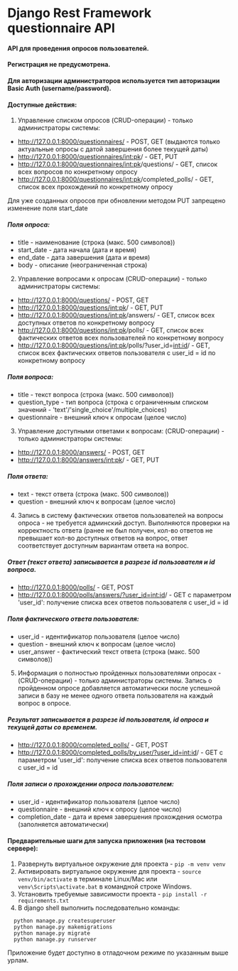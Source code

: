 # Django Rest Framework questionnaire API

#### API для проведения опросов пользователей.
#### Регистрация не предусмотрена.
#### Для авторизации администраторов используется тип авторизации Basic Auth (username/password).
#### Доступные действия:

1. Управление списком опросов (CRUD-операции) - только администраторы системы:
  - http://127.0.0.1:8000/questionnaires/ - POST, GET (выдаются только актуальные опросы с датой завершения более текущей даты) 
  - http://127.0.0.1:8000/questionnaires/<int:pk>/ - GET, PUT
  - http://127.0.0.1:8000/questionnaires/<int:pk>/questions/ - GET, список всех вопросов по конкретному опросу
  - http://127.0.0.1:8000/questionnaires/<int:pk>/completed_polls/ - GET, список всех прохождений по конкретному опросу 

  Для уже созданных опросов при обновлении методом PUT запрещено изменение поля start_date 
  ##### Поля опроса:
  - title - наименование (строка (макс. 500 символов))
  - start_date - дата начала (дата и время)
  - end_date - дата завершения (дата и время)
  - body - описание (неограниченная строка)


2. Управление вопросами к опросам (CRUD-операции) - только администраторы системы:
  - http://127.0.0.1:8000/questions/ - POST, GET
  - http://127.0.0.1:8000/questions/<int:pk>/ - GET, PUT 
  - http://127.0.0.1:8000/questions/<int:pk>/answers/ - GET, список всех доступных ответов по конкретному вопросу<br> 
  - http://127.0.0.1:8000/questions/<int:pk>/polls/ - GET, список всех фактических ответов всех пользователей по конкретному вопросу
  - http://127.0.0.1:8000/questions/<int:pk>/polls/?user_id=<int:id>/ - GET, список всех фактических ответов пользователя с user_id = id по конкретному вопросу  
  
  ##### Поля вопроса:
  - title - текст вопроса (строка (макс. 500 символов))
  - question_type - тип вопроса (строка с ограниченным списком значений - 'text'/'single_choice'/multiple_choices)
  - questionnaire - внешний ключ к опросам (целое число)


3. Управление доступными ответами к вопросам: (CRUD-операции)  - только администраторы системы:
  - http://127.0.0.1:8000/answers/ - POST, GET
  - http://127.0.0.1:8000/answers/<int:pk>/ - GET, PUT 
  
  ##### Поля ответа:
  - text - текст ответа (строка (макс. 500 символов))
  - question - внешний ключ к вопросам (целое число)


4. Запись в систему фактических ответов пользователей на вопросы опроса - не требуется админский доступ.
Выполняются проверки на корректность ответа (ранее не был получен, кол-во ответов не превышает кол-во доступных ответов на вопрос, ответ соответствует доступным вариантам ответа на вопрос.
  ##### Ответ (текст ответа) записывается в разрезе id пользователя и id вопроса.
  - http://127.0.0.1:8000/polls/ - GET, POST 
  - http://127.0.0.1:8000/polls/answers/?user_id=<int:id>/ - GET с параметром 'user_id': получение списка всех ответов пользователя с user_id = id

  ##### Поля фактического ответа пользователя:
  - user_id - идентификатор пользователя (целое число)
  - question - внешний ключ к вопросам (целое число)
  - user_answer - фактический текст ответа (строка (макс. 500 символов))


5. Информация о полностью пройденных пользователями опросах - (CRUD-операции) - только администраторы системы.
Запись о пройденном опросе добавляется автоматически после успешной записи в базу не менее одного ответа пользователя на каждый вопрос в опросе.
  ##### Результат записывается в разрезе id пользователя, id опроса и текущей даты со временем.
  - http://127.0.0.1:8000/completed_polls/ - GET, POST 
  - http://127.0.0.1:8000/completed_polls/by_user/?user_id=<int:id>/ - GET с параметром 'user_id': получение списка всех ответов пользователя с user_id = id

  ##### Поля записи о прохождении опроса пользователем:
  - user_id - идентификатор пользователя (целое число)
  - questionnaire - внешний ключ к опросу (целое число)
  - completion_date - дата и время завершения прохождения осмотра (заполняется автоматически)

#### Предварительные шаги для запуска приложения (на тестовом сервере):
  1. Развернуть виртуальное окружение для проекта - `pip -m venv venv`
  2. Активировать виртуальное окружение для проекта - `source venv/bin/activate` в терминале Linux/Mac или `venv\Scripts\activate.bat` в командной строке Windows.
  3. Установить требуемые зависимости проекта - `pip install -r requirements.txt`
  4. В django shell выполнить последовательно команды: 
  ```
    python manage.py createsuperuser
    python manage.py makemigrations
    python manage.py migrate
    python manage.py runserver
  ```
  
  Приложение будет доступно в отладочном режиме по указанным выше урлам.

